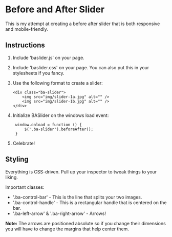 # Before and After Slider

This is my attempt at creating a before after slider that is both responsive and mobile-friendly.

## Instructions

1.  Include 'baslider.js' on your page. 
2.  Include 'baslider.css' on your page. You can also put this in your stylesheets if you fancy. 
3.  Use the following format to create a slider:

		<div class="ba-slider">
			<img src="img/slider-1a.jpg" alt="" />
			<img src="img/slider-1b.jpg" alt="" />
		</div>

4. Initialize BASlider on the windows load event:

		window.onload = function () {
			$('.ba-slider').beforeAfter();
		}
5. Celebrate! 

## Styling

Everything is CSS-driven. Pull up your inspector to tweak things to your liking. 

Important classes:

- '.ba-control-bar' - This is the line that splits your two images. 
- '.ba-control-handle' - This is a rectangular handle that is centered on the bar.
- '.ba-left-arrow' & '.ba-right-arrow' - Arrows!

__Note:__ The arrows are positioned absolute so if you change their dimensions you will have to change the margins that help center them. 